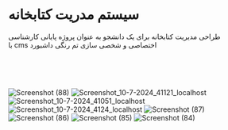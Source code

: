 # سیستم مدریت کتابخانه
طراحی مدیریت کتابخانه برای یک دانشجو به عنوان پروژه پایانی کارشناسی <br>
با cms اختصاصی و شخصی سازی تم رنگی داشبورد<br>


<br>
<br>
<br>





![Screenshot (88)](https://github.com/mahdi-baseri/library/assets/85668645/b306ec7c-440a-4be9-b238-7ecae5f44d56)
![Screenshot_10-7-2024_41121_localhost](https://github.com/mahdi-baseri/library/assets/85668645/c801b3fa-d6a8-4749-a6cd-54562675ee69)
![Screenshot_10-7-2024_41051_localhost](https://github.com/mahdi-baseri/library/assets/85668645/feb00eba-79eb-4e42-ad32-e4285ef9b57f)
![Screenshot_10-7-2024_4124_localhost](https://github.com/mahdi-baseri/library/assets/85668645/3c3967c8-1a88-44fe-800d-cc34f31d5b68)
![Screenshot (87)](https://github.com/mahdi-baseri/library/assets/85668645/5e8e9e33-01ae-4e28-99f9-91b4484af6f7)
![Screenshot (86)](https://github.com/mahdi-baseri/library/assets/85668645/f758cadf-a183-4b35-97ba-cac09e4a6f6a)
![Screenshot (85)](https://github.com/mahdi-baseri/library/assets/85668645/732e5f60-9aa2-42ec-8964-7c6459c67da5)
![Screenshot (84)](https://github.com/mahdi-baseri/library/assets/85668645/2de4900b-2223-4389-ba1b-2a12aa6cdfc1)
